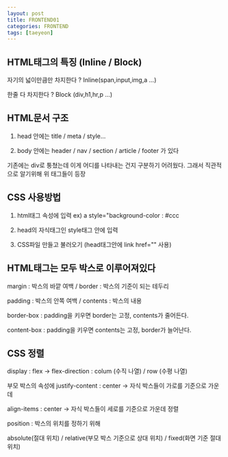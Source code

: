 ```yaml
---
layout: post
title: FRONTEND01
categories: FRONTEND
tags: [taeyeon]
---
```


## HTML태그의 특징 (Inline / Block)

자기의 넓이만큼만 차지한다 ? Inline(span,input,img,a ...)

한줄 다 차지한다 ? Block (div,h1,hr,p ...)

## HTML문서 구조

1. head 안에는 title / meta / style...

2. body 안에는 header / nav / section / article / footer 가 있다

기존에는 div로 퉁쳤는데 이게 어디를 나타내는 건지 구분하기 어려웠다. 그래서 직관적으로 알기위해 위 태그들이 등장

## CSS 사용방법

1. html태그 속성에 입력  ex) a style="background-color : #ccc

2. head의 자식태그인 style태그 안에 입력

3. CSS파일 만들고 불러오기 (head태그안에 link href="" 사용)

## HTML태그는 모두 박스로 이루어져있다

margin : 박스의 바깥 여백 / border : 박스의 기준이 되는 테두리

padding : 박스의 안쪽 여백 / contents : 박스의 내용

border-box : padding을 키우면 border는 고정, contents가 줄어든다.

content-box : padding을 키우면 contents는 고정, border가 늘어난다.

## CSS 정렬

display : flex -> flex-direction : colum (수직 나열) / row (수평 나열)

부모 박스의 속성에 justify-content : center -> 자식 박스들이 가로를 기준으로 가운데

align-items : center -> 자식 박스들이 세로를 기준으로 가운데 정렬

position : 박스의 위치를 정하기 위해

absolute(절대 위치) / relative(부모 박스 기준으로 상대 위치) / fixed(화면 기준 절대 위치)
















